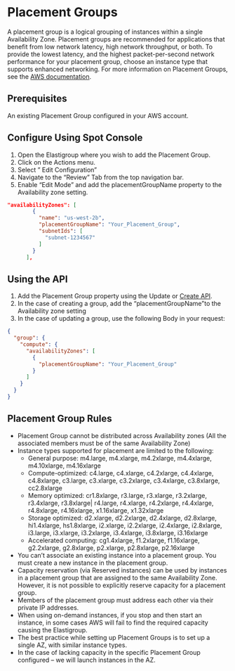 # Placement Groups

A placement group is a logical grouping of instances within a single Availability Zone. Placement groups are recommended for applications that benefit from low network latency, high network throughput, or both. To provide the lowest latency, and the highest packet-per-second network performance for your placement group, choose an instance type that supports enhanced networking. For more information on Placement Groups, see the [AWS documentation](http://docs.aws.amazon.com/AWSEC2/latest/UserGuide/placement-groups.html).

## Prerequisites

An existing Placement Group configured in your AWS account.

## Configure Using Spot Console

1. Open the Elastigroup where you wish to add the Placement Group.
2. Click on the Actions menu.
3. Select ” Edit Configuration”
4. Navigate to the “Review” Tab from the top navigation bar.
5. Enable “Edit Mode” and add the placementGroupName property to the Availability zone setting.

```json
"availabilityZones": [
        {
          "name": "us-west-2b",
          "placementGroupName": "Your_Placement_Group",
          "subnetIds": [
            "subnet-1234567"
          ]
        }
      ],
```

## Using the API

1. Add the Placement Group property using the Update or [Create API](https://api.spotinst.com/elastigroup/amazon-web-services/create/).
2. In the case of creating a group, add the “placementGroupName”to the Availability zone setting
3. In the case of updating a group, use the following Body in your request:

```json
{
  "group": {
    "compute": {
      "availabilityZones": [
        {
          "placementGroupName": "Your_Placement_Group"
        }
      ]
    }
  }
}
```

## Placement Group Rules

- Placement Group cannot be distributed across Availability zones (All the associated members must be of the same Availability Zone)
- Instance types supported for placement are limited to the following:
  - General purpose: m4.large, m4.xlarge, m4.2xlarge, m4.4xlarge, m4.10xlarge, m4.16xlarge
  - Compute-optimized: c4.large, c4.xlarge, c4.2xlarge, c4.4xlarge, c4.8xlarge, c3.large, c3.xlarge, c3.2xlarge, c3.4xlarge, c3.8xlarge, cc2.8xlarge
  - Memory optimized: cr1.8xlarge, r3.large, r3.xlarge, r3.2xlarge, r3.4xlarge, r3.8xlarge| r4.large, r4.xlarge, r4.2xlarge, r4.4xlarge, r4.8xlarge, r4.16xlarge, x1.16xlarge, x1.32xlarge
  - Storage optimized: d2.xlarge, d2.2xlarge, d2.4xlarge, d2.8xlarge, hi1.4xlarge, hs1.8xlarge, i2.xlarge, i2.2xlarge, i2.4xlarge, i2.8xlarge, i3.large, i3.xlarge, i3.2xlarge, i3.4xlarge, i3.8xlarge, i3.16xlarge
  - Accelerated computing: cg1.4xlarge, f1.2xlarge, f1.16xlarge, g2.2xlarge, g2.8xlarge, p2.xlarge, p2.8xlarge, p2.16xlarge
- You can’t associate an existing instance into a placement group. You must create a new instance in the placement group.
- Capacity reservation (via Reserved instances) can be used by instances in a placement group that are assigned to the same Availability Zone. However, it is not possible to explicitly reserve capacity for a placement group.
- Members of the placement group must address each other via their private IP addresses.
- When using on-demand instances, if you stop and then start an instance, in some cases AWS will fail to find the required capacity causing the Elastigroup.
- The best practice while setting up Placement Groups is to set up a single AZ, with similar instance types.
- In the case of lacking capacity in the specific Placement Group configured – we will launch instances in the AZ.
